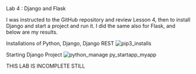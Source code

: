 Lab 4 : Django and Flask 

I was instructed to the GitHub repository and review Lesson 4, then to install Django and start a project and run it. I did the same also for Flask, and below are my results. 

Installations of Python, Django, Django REST 
![pip3_installs](https://github.com/user-attachments/assets/2165c010-f77f-4268-ac26-d02e2b412531)

Starting Django Project 
![python_manage py_startapp_myapp](https://github.com/user-attachments/assets/27303550-d53a-4c2c-8df2-7520258ac985)

THIS LAB IS INCOMPLETE STILL 
